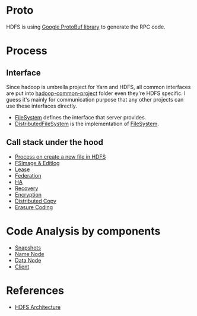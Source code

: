 # Proto

HDFS is using [Google ProtoBuf library](https://developers.google.com/protocol-buffers/) to generate the RPC code.

# Process

## Interface

Since hadoop is umbrella project for Yarn and HDFS, all common interfaces are put into [hadoop-common-project](https://github.com/apache/hadoop/blob/trunk/hadoop-common-project) folder even they're HDFS specific. I guess it's mainly for communication purpose that any other projects can use these interfaces directly.

* [FileSystem](https://github.com/apache/hadoop/blob/trunk/hadoop-common-project/hadoop-common/src/main/java/org/apache/hadoop/fs/FileSystem.java) defines the interface that server provides.
* [DistributedFileSystem](https://github.com/apache/hadoop/blob/trunk/hadoop-hdfs-project/hadoop-hdfs-client/src/main/java/org/apache/hadoop/hdfs/DistributedFileSystem.java) is the implementation of [FileSystem](https://github.com/apache/hadoop/blob/trunk/hadoop-common-project/hadoop-common/src/main/java/org/apache/hadoop/fs/FileSystem.java).

## Call stack under the hood

* [Process on create a new file in HDFS](./Create_File.md)
* [FSImage & Editlog](./EditLog.md)
* [Lease](./Lease.md)
* [Federation](./Federation.md)
* [HA](./HA.md)
* [Recovery](./Recovery.md)
* [Encryption](./Encryption.md)
* [Distributed Copy](./DistCP.md)
* [Erasure Coding](./ErasureCoding.md)

# Code Analysis by components

* [Snapshots](./Snapshots.md)
* [Name Node](./nn/README.md)
* [Data Node](./nn/README.md)
* [Client](./client/README.md)

# References

* [HDFS Architecture](https://hadoop.apache.org/docs/stable/hadoop-project-dist/hadoop-hdfs/HdfsDesign.html)

